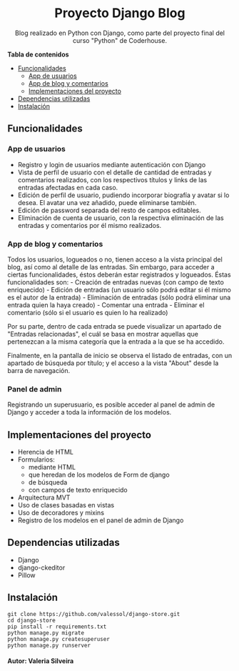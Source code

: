 <div align="center">

# Proyecto Django Blog

Blog realizado en Python con Django, como parte del proyecto final del curso "Python" de Coderhouse.

</div>

**Tabla de contenidos**

- [Funcionalidades](#funcionalidades)
    - [App de usuarios](#app-de-usuarios)
    - [App de blog y comentarios](#app-de-blog-y-comentarios)
    - [Implementaciones del proyecto](#implementaciones-del-proyecto)
- [Dependencias utilizadas](#dependencias-utilizadas)
- [Instalación](#instalación)

## Funcionalidades

### App de usuarios

- Registro y login de usuarios mediante autenticación con Django
- Vista de perfil de usuario con el detalle de cantidad de entradas y comentarios realizados, con los respectivos títulos y links de las entradas afectadas en cada caso.
- Edición de perfil de usuario, pudiendo incorporar biografía y avatar si lo desea. El avatar una vez añadido, puede eliminarse también.
- Edición de password separada del resto de campos editables.
- Eliminación de cuenta de usuario, con la respectiva eliminación de las entradas y comentarios por él mismo realizados.

### App de blog y comentarios

Todos los usuarios, logueados o no, tienen acceso a la vista principal del blog, así como al detalle de las entradas. Sin embargo, para acceder a ciertas funcionalidades, éstos deberán estar registrados y logueados. Éstas funcionalidades son:
    - Creación de entradas nuevas (con campo de texto enriquecido)
    - Edición de entradas (un usuario sólo podrá editar si él mismo es el autor de la entrada)
    - Eliminación de entradas (sólo podrá eliminar una entrada quien la haya creado)
    - Comentar una entrada
    - Eliminar el comentario (sólo si el usuario es quien lo ha realizado)

Por su parte, dentro de cada entrada se puede visualizar un apartado de "Entradas relacionadas", el cuál se basa en mostrar aquellas que pertenezcan a la misma categoría que la entrada a la que se ha accedido.

Finalmente, en la pantalla de inicio se observa el listado de entradas, con un apartado de búsqueda por título; y el acceso a la vista "About" desde la barra de navegación.

### Panel de admin

Registrando un superusuario, es posible acceder al panel de admin de Django y acceder a toda la información de los modelos.

## Implementaciones del proyecto

- Herencia de HTML
- Formularios: 
    - mediante HTML
    - que heredan de los modelos de Form de django
    - de búsqueda
    - con campos de texto enriquecido
- Arquitectura MVT
- Uso de clases basadas en vistas
- Uso de decoradores y mixins
- Registro de los modelos en el panel de admin de Django

## Dependencias utilizadas

- Django
- django-ckeditor
- Pillow

## Instalación

```
git clone https://github.com/valessol/django-store.git
cd django-store
pip install -r requirements.txt
python manage.py migrate
python manage.py createsuperuser
python manage.py runserver
```

#### Autor: Valeria Silveira